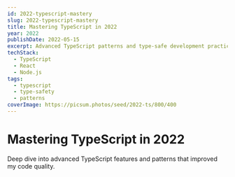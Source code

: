 ```yaml
---
id: 2022-typescript-mastery
slug: 2022-typescript-mastery
title: Mastering TypeScript in 2022
year: 2022
publishDate: 2022-05-15
excerpt: Advanced TypeScript patterns and type-safe development practices
techStack:
  - TypeScript
  - React
  - Node.js
tags:
  - typescript
  - type-safety
  - patterns
coverImage: https://picsum.photos/seed/2022-ts/800/400
---
```


# Mastering TypeScript in 2022

Deep dive into advanced TypeScript features and patterns that improved my code quality.

